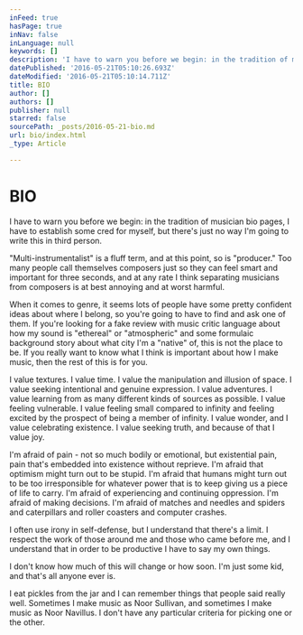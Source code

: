 ```yaml
---
inFeed: true
hasPage: true
inNav: false
inLanguage: null
keywords: []
description: 'I have to warn you before we begin: in the tradition of musician bio pages, I have to establish some cred for myself, but there’s just no way I’m going to write this in third person. '
datePublished: '2016-05-21T05:10:26.693Z'
dateModified: '2016-05-21T05:10:14.711Z'
title: BIO
author: []
authors: []
publisher: null
starred: false
sourcePath: _posts/2016-05-21-bio.md
url: bio/index.html
_type: Article

---
```

# BIO

I have to warn you before we begin: in the tradition of musician bio pages, I have to establish some cred for myself, but there's just no way I'm going to write this in third person. 

"Multi-instrumentalist" is a fluff term, and at this point, so is "producer." Too many people call themselves composers just so they can feel smart and important for three seconds, and at any rate I think separating musicians from composers is at best annoying and at worst harmful. 

When it comes to genre, it seems lots of people have some pretty confident ideas about where I belong, so you're going to have to find and ask one of them. If you're looking for a fake review with music critic language about how my sound is "ethereal" or "atmospheric" and some formulaic background story about what city I'm a "native" of, this is not the place to be. If you really want to know what I think is important about how I make music, then the rest of this is for you.

I value textures. I value time. I value the manipulation and illusion of space. I value seeking intentional and genuine expression. I value adventures. I value learning from as many different kinds of sources as possible. I value feeling vulnerable. I value feeling small compared to infinity and feeling excited by the prospect of being a member of infinity. I value wonder, and I value celebrating existence. I value seeking truth, and because of that I value joy.

I'm afraid of pain - not so much bodily or emotional, but existential pain, pain that's embedded into existence without reprieve. I'm afraid that optimism might turn out to be stupid. I'm afraid that humans might turn out to be too irresponsible for whatever power that is to keep giving us a piece of life to carry. I'm afraid of experiencing and continuing oppression. I'm afraid of making decisions. I'm afraid of matches and needles and spiders and caterpillars and roller coasters and computer crashes. 

I often use irony in self-defense, but I understand that there's a limit. I respect the work of those around me and those who came before me, and I understand that in order to be productive I have to say my own things. 

I don't know how much of this will change or how soon. I'm just some kid, and that's all anyone ever is. 

I eat pickles from the jar and I can remember things that people said really well. Sometimes I make music as Noor Sullivan, and sometimes I make music as Noor Navillus. I don't have any particular criteria for picking one or the other.